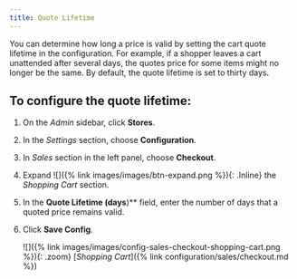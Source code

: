 ```yaml
---
title: Quote Lifetime
---
```


You can determine how long a price is valid by setting the cart quote lifetime in the configuration. For example, if a shopper leaves a cart unattended after several days, the quotes price for some items might no longer be the same. By default, the quote lifetime is set to thirty days.

## To configure the quote lifetime:

1. On the _Admin_ sidebar, click **Stores**.

1. In the _Settings_ section, choose **Configuration**.

1. In _Sales_ section in the left panel, choose **Checkout**.

1. Expand ![]({% link images/images/btn-expand.png %}){: .Inline} the _Shopping Cart_ section.

1. In the **Quote Lifetime (days**)** field, enter the number of days that a quoted price remains valid.

1. Click **Save Config**.

   ![]({% link images/images/config-sales-checkout-shopping-cart.png %}){: .zoom}
   [_Shopping Cart_]({% link configuration/sales/checkout.md %})
